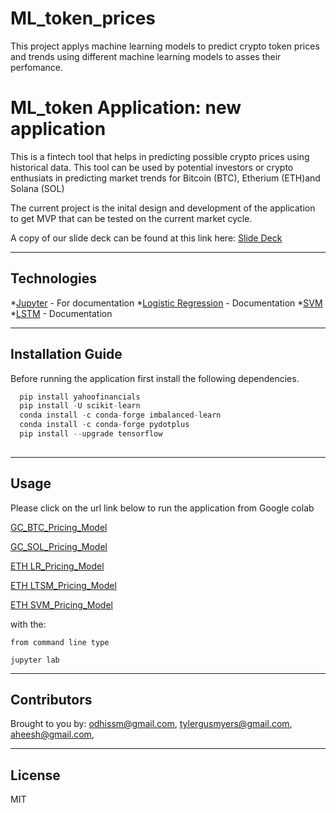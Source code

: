 # ML_token_prices
This project applys machine learning models to predict crypto token prices and trends using different machine learning models to asses their perfomance.

# ML_token Application: new application 

This is a fintech tool that helps in predicting possible crypto prices using historical data.
This tool can be used by potential investors or crypto enthusiats in predicting market trends for Bitcoin (BTC), Etherium (ETH)and Solana (SOL)
 

The current project is the inital design and development of the application to get MVP that can be tested on the current market cycle.

A copy of our slide deck can be found at this link here:
[Slide Deck](https://colab.research.google.com/github/tylergusmyers/ML_token_prices/blob/main/BTC_Pricing_Model.ipynb)  

---

## Technologies


*[Jupyter](https://jupyter.org/documentation) - For documentation
*[Logistic Regression](https://scikit-learn.org/stable/modules/linear_model.html#logistic-regression) - Documentation
*[SVM](https://scikit-learn.org/stable/modules/svm.html)
*[LSTM](https://www.tensorflow.org/api_docs/python/tf/keras/layers/LSTM) - Documentation


---

## Installation Guide

Before running the application first install the following dependencies.

```python
  pip install yahoofinancials  
  pip install -U scikit-learn
  conda install -c conda-forge imbalanced-learn
  conda install -c conda-forge pydotplus
  pip install --upgrade tensorflow  
    
```

---

## Usage
Please click on the url link below to run the application from Google colab

[GC_BTC_Pricing_Model](https://colab.research.google.com/github/tylergusmyers/ML_token_prices/blob/main/BTC_Pricing_Model.ipynb) 

[GC_SOL_Pricing_Model](https://colab.research.google.com/github/tylergusmyers/ML_token_prices/blob/main/SOL_Pricing_Model.ipynb)

[ETH LR_Pricing_Model](https://colab.research.google.com/drive/1nTJ-AWbKg1uWteWnP9S3coDfUAg5fVh2?usp=sharing) 

[ETH LTSM_Pricing_Model](https://colab.research.google.com/drive/1tdBSfIZxPdXqIr_aHgjkFGddWquN7o7p?usp=sharing)

[ETH SVM_Pricing_Model](https://colab.research.google.com/drive/1YorlqEyumXc2Dusp9MD-WOMAmpZJdJas?usp=sharing) 


with the:

```jupyter
from command line type

jupyter lab
```

---

## Contributors

Brought to you by:
  odhissm@gmail.com, 
  tylergusmyers@gmail.com, 
  aheesh@gmail.com, 
  

---

## License

MIT

